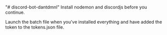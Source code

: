 "# discord-bot-dantdmnl" 
Install nodemon and discordjs before you continue.

Launch the batch file when you've installed everything and have added the token to the tokens.json file.

